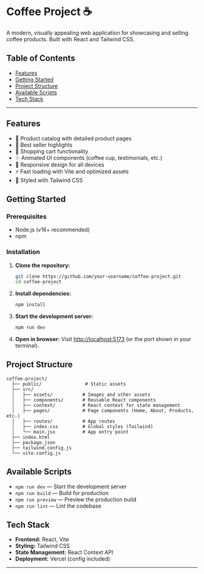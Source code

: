 # Coffee Project ☕️

A modern, visually appealing web application for showcasing and selling coffee products. Built with React and Tailwind CSS.

## Table of Contents

- [Features](#features)
- [Getting Started](#getting-started)
- [Project Structure](#project-structure)
- [Available Scripts](#available-scripts)
- [Tech Stack](#tech-stack)

---

## Features

- 🛒 Product catalog with detailed product pages
- 🥇 Best seller highlights
- 🧾 Shopping cart functionality
- ✨ Animated UI components (coffee cup, testimonials, etc.)
- 📱 Responsive design for all devices
- ⚡ Fast loading with Vite and optimized assets
- 🎨 Styled with Tailwind CSS

## Getting Started

### Prerequisites

- Node.js (v16+ recommended)
- npm

### Installation

1. **Clone the repository:**
   ```bash
   git clone https://github.com/your-username/coffee-project.git
   cd coffee-project
   ```

2. **Install dependencies:**
   ```bash
   npm install
   ```

3. **Start the development server:**
   ```bash
   npm run dev
   ```

4. **Open in browser:**
   Visit [http://localhost:5173](http://localhost:5173) (or the port shown in your terminal).

## Project Structure

```
coffee-project/
  ├── public/                # Static assets
  ├── src/
  │   ├── assets/           # Images and other assets
  │   ├── components/       # Reusable React components
  │   ├── context/          # React context for state management
  │   ├── pages/            # Page components (Home, About, Products, etc.)
  │   ├── routes/           # App routes
  │   ├── index.css         # Global styles (Tailwind)
  │   └── main.jsx          # App entry point
  ├── index.html
  ├── package.json
  ├── tailwind.config.js
  └── vite.config.js
```

## Available Scripts

- `npm run dev` — Start the development server
- `npm run build` — Build for production
- `npm run preview` — Preview the production build
- `npm run lint` — Lint the codebase

## Tech Stack

- **Frontend:** React, Vite
- **Styling:** Tailwind CSS
- **State Management:** React Context API
- **Deployment:** Vercel (config included)

---
